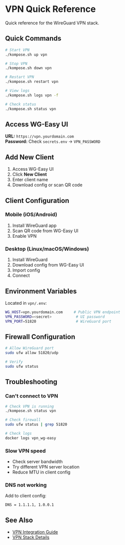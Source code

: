 # VPN Quick Reference

Quick reference for the WireGuard VPN stack.

## Quick Commands

```bash
# Start VPN
./kompose.sh up vpn

# Stop VPN
./kompose.sh down vpn

# Restart VPN
./kompose.sh restart vpn

# View logs
./kompose.sh logs vpn -f

# Check status
./kompose.sh status vpn
```

## Access WG-Easy UI

**URL:** `https://vpn.yourdomain.com`  
**Password:** Check `secrets.env` → `VPN_PASSWORD`

## Add New Client

1. Access WG-Easy UI
2. Click **New Client**
3. Enter client name
4. Download config or scan QR code

## Client Configuration

### Mobile (iOS/Android)
1. Install WireGuard app
2. Scan QR code from WG-Easy UI
3. Enable VPN

### Desktop (Linux/macOS/Windows)
1. Install WireGuard
2. Download config from WG-Easy UI
3. Import config
4. Connect

## Environment Variables

Located in `vpn/.env`:

```bash
WG_HOST=vpn.yourdomain.com     # Public VPN endpoint
VPN_PASSWORD=<secret>           # UI password
VPN_PORT=51820                  # WireGuard port
```

## Firewall Configuration

```bash
# Allow WireGuard port
sudo ufw allow 51820/udp

# Verify
sudo ufw status
```

## Troubleshooting

### Can't connect to VPN
```bash
# Check VPN is running
./kompose.sh status vpn

# Check firewall
sudo ufw status | grep 51820

# Check logs
docker logs vpn_wg-easy
```

### Slow VPN speed
- Check server bandwidth
- Try different VPN server location
- Reduce MTU in client config

### DNS not working
Add to client config:
```
DNS = 1.1.1.1, 1.0.0.1
```

## See Also

- [VPN Integration Guide](/guide/vpn-integration)
- [VPN Stack Details](/stacks/vpn)
